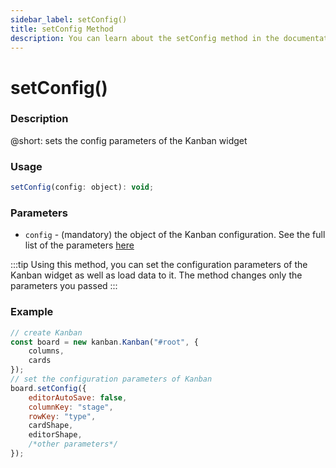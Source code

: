```yaml
---
sidebar_label: setConfig()
title: setConfig Method
description: You can learn about the setConfig method in the documentation of the DHTMLX JavaScript Kanban library. Browse developer guides and API reference, try out code examples and live demos, and download a free 30-day evaluation version of DHTMLX Kanban.
---
```


# setConfig()

### Description

@short: sets the config parameters of the Kanban widget

### Usage

~~~jsx {}
setConfig(config: object): void;
~~~

### Parameters

- `config` - (mandatory) the object of the Kanban configuration. See the full list of the parameters [here](api/api_overview.md#kanban-properties)

:::tip
Using this method, you can set the configuration parameters of the Kanban widget as well as load data to it. The method changes only the parameters you passed
:::

### Example

~~~jsx {7-14}
// create Kanban
const board = new kanban.Kanban("#root", {
	columns,
	cards
});
// set the configuration parameters of Kanban
board.setConfig({
	editorAutoSave: false,
	columnKey: "stage",
	rowKey: "type",
	cardShape,
	editorShape,
	/*other parameters*/
});
~~~
